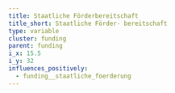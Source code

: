 ```yaml
---
title: Staatliche Förderbereitschaft
title_short: Staatliche Förder- bereitschaft
type: variable
cluster: funding
parent: funding
i_x: 15.5
i_y: 32
influences_positively:
  - funding__staatliche_foerderung
---
```


